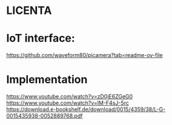# LICENTA

# IoT interface:
https://github.com/waveform80/picamera?tab=readme-ov-file<br>

# Implementation
https://www.youtube.com/watch?v=zD0jE6ZGeG0<br>
https://www.youtube.com/watch?v=IM-F4sJ-5rc<br>
https://download.e-bookshelf.de/download/0015/4359/38/L-G-0015435938-0052889768.pdf<br>

